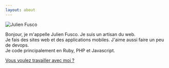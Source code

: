 ```yaml
---
layout: about
---
```


![Julien Fusco](/assets/julien.png)

Bonjour, je m'appelle Julien Fusco. Je suis un artisan du web.  
Je fais des sites web et des applications mobiles. J'aime aussi faire un peu de devops.  
Je code principalement en Ruby, PHP et Javascript.  

[Vous voulez travailler avec moi ?](http://www.ochelys.com/)
